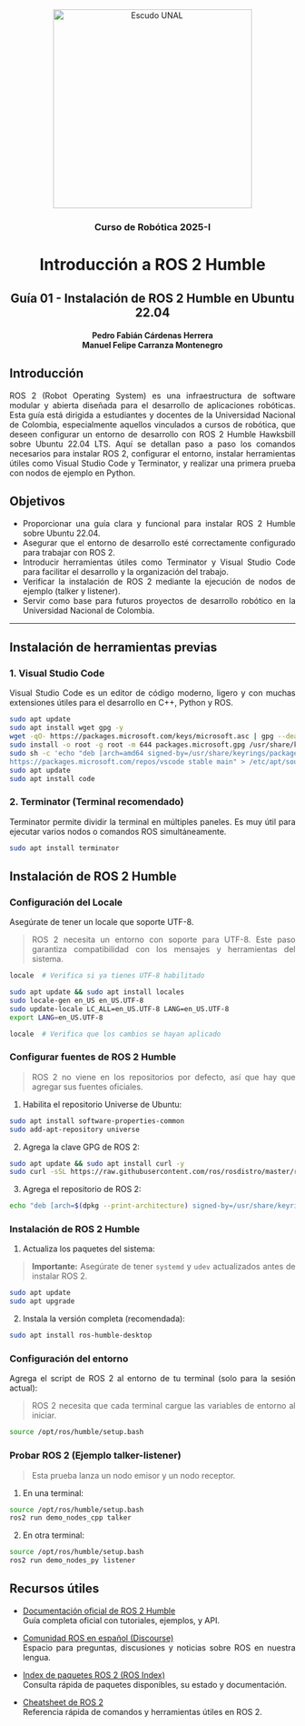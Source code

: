 <div align="center">
<picture>
    <source srcset="https://imgur.com/5bYAzsb.png" media="(prefers-color-scheme: dark)">
    <source srcset="https://imgur.com/Os03JoE.png" media="(prefers-color-scheme: light)">
    <img src="https://imgur.com/Os03JoE.png" alt="Escudo UNAL" width="350px">
</picture>

<h3>Curso de Robótica 2025-I</h3>

<h1>Introducción a ROS 2 Humble</h1>

<h2>Guía 01 - Instalación de ROS 2 Humble en Ubuntu 22.04</h2>


<h4>Pedro Fabián Cárdenas Herrera<br>
    Manuel Felipe Carranza Montenegro</h4>

</div>

<div align="justify"> 

## Introducción

ROS 2 (Robot Operating System) es una infraestructura de software modular y abierta diseñada para el desarrollo de aplicaciones robóticas. Esta guía está dirigida a estudiantes y docentes de la Universidad Nacional de Colombia, especialmente aquellos vinculados a cursos de robótica, que deseen configurar un entorno de desarrollo con ROS 2 Humble Hawksbill sobre Ubuntu 22.04 LTS. Aquí se detallan paso a paso los comandos necesarios para instalar ROS 2, configurar el entorno, instalar herramientas útiles como Visual Studio Code y Terminator, y realizar una primera prueba con nodos de ejemplo en Python.

## Objetivos

- Proporcionar una guía clara y funcional para instalar ROS 2 Humble sobre Ubuntu 22.04.
- Asegurar que el entorno de desarrollo esté correctamente configurado para trabajar con ROS 2.
- Introducir herramientas útiles como Terminator y Visual Studio Code para facilitar el desarrollo y la organización del trabajo.
- Verificar la instalación de ROS 2 mediante la ejecución de nodos de ejemplo (talker y listener).
- Servir como base para futuros proyectos de desarrollo robótico en la Universidad Nacional de Colombia.

---

## Instalación de herramientas previas

### 1. Visual Studio Code

Visual Studio Code es un editor de código moderno, ligero y con muchas extensiones útiles para el desarrollo en C++, Python y ROS.


```bash
sudo apt update
sudo apt install wget gpg -y
wget -qO- https://packages.microsoft.com/keys/microsoft.asc | gpg --dearmor > packages.microsoft.gpg
sudo install -o root -g root -m 644 packages.microsoft.gpg /usr/share/keyrings/
sudo sh -c 'echo "deb [arch=amd64 signed-by=/usr/share/keyrings/packages.microsoft.gpg] \
https://packages.microsoft.com/repos/vscode stable main" > /etc/apt/sources.list.d/vscode.list'
sudo apt update
sudo apt install code
```

### 2. Terminator (Terminal recomendado)

Terminator permite dividir la terminal en múltiples paneles. Es muy útil para ejecutar varios nodos o comandos ROS simultáneamente.

```bash
sudo apt install terminator
```

## Instalación de ROS 2 Humble

### Configuración del Locale

Asegúrate de tener un locale que soporte UTF-8.

> ROS 2 necesita un entorno con soporte para UTF-8. Este paso garantiza compatibilidad con los mensajes y herramientas del sistema.

```bash
locale  # Verifica si ya tienes UTF-8 habilitado

sudo apt update && sudo apt install locales
sudo locale-gen en_US en_US.UTF-8
sudo update-locale LC_ALL=en_US.UTF-8 LANG=en_US.UTF-8
export LANG=en_US.UTF-8

locale  # Verifica que los cambios se hayan aplicado
```

### Configurar fuentes de ROS 2 Humble

> ROS 2 no viene en los repositorios por defecto, así que hay que agregar sus fuentes oficiales.

1. Habilita el repositorio Universe de Ubuntu:

```bash
sudo apt install software-properties-common
sudo add-apt-repository universe
```

2. Agrega la clave GPG de ROS 2:

```bash
sudo apt update && sudo apt install curl -y
sudo curl -sSL https://raw.githubusercontent.com/ros/rosdistro/master/ros.key -o /usr/share/keyrings/ros-archive-keyring.gpg
```

3. Agrega el repositorio de ROS 2:

```bash
echo "deb [arch=$(dpkg --print-architecture) signed-by=/usr/share/keyrings/ros-archive-keyring.gpg] http://packages.ros.org/ros2/ubuntu $(. /etc/os-release && echo $UBUNTU_CODENAME) main" | sudo tee /etc/apt/sources.list.d/ros2.list > /dev/null
```

### Instalación de ROS 2 Humble

1. Actualiza los paquetes del sistema:

> **Importante:** Asegúrate de tener `systemd` y `udev` actualizados antes de instalar ROS 2.

```bash
sudo apt update
sudo apt upgrade
```

2. Instala la versión completa (recomendada):

```bash
sudo apt install ros-humble-desktop
```

### Configuración del entorno

Agrega el script de ROS 2 al entorno de tu terminal (solo para la sesión actual):

> ROS 2 necesita que cada terminal cargue las variables de entorno al iniciar.

```bash
source /opt/ros/humble/setup.bash
```

### Probar ROS 2 (Ejemplo talker-listener)

> Esta prueba lanza un nodo emisor y un nodo receptor.

1. En una terminal:

```bash
source /opt/ros/humble/setup.bash
ros2 run demo_nodes_cpp talker
```

2. En otra terminal:
```bash
source /opt/ros/humble/setup.bash
ros2 run demo_nodes_py listener
```

## Recursos útiles

- [Documentación oficial de ROS 2 Humble](https://docs.ros.org/en/humble/index.html)  
  Guía completa oficial con tutoriales, ejemplos, y API.

- [Comunidad ROS en español (Discourse)](https://discourse.ros.org/c/general/espanol/20)  
  Espacio para preguntas, discusiones y noticias sobre ROS en nuestra lengua.

- [Index de paquetes ROS 2 (ROS Index)](https://index.ros.org/packages/)  
  Consulta rápida de paquetes disponibles, su estado y documentación.

- [Cheatsheet de ROS 2](https://github.com/ros2/ros2/wiki/Cheat-Sheet)  
  Referencia rápida de comandos y herramientas útiles en ROS 2.

